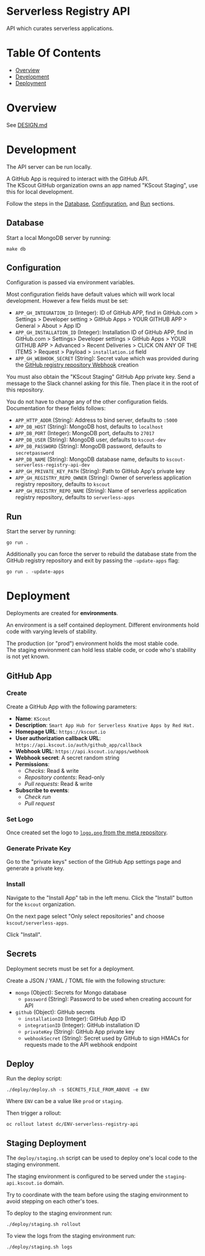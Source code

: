 # Serverless Registry API
API which curates serverless applications.

# Table Of Contents
- [Overview](#overview)
- [Development](#development)
- [Deployment](#deployment)

# Overview
See [DESIGN.md](DESIGN.md)

# Development
The API server can be run locally.  

A GitHub App is required to interact with the GitHub API.  
The KScout GitHub organization owns an app named "KScout Staging", use this for 
local development.

Follow the steps in the [Database](#database), [Configuration](#configuration),
and [Run](#run) sections.

## Database
Start a local MongoDB server by running:

```
make db
```

## Configuration
Configuration is passed via environment variables.  

Most configuration fields have default values which will work local development.
However a few fields must be set:

- `APP_GH_INTEGRATION_ID` (Integer): ID of GitHub APP, find in
  GitHub.com > Settings > Developer setting > GitHub Apps > YOUR GITHUB APP >
  General > About > App ID
- `APP_GH_INSTALLATION_ID` (Integer): Installation ID of GitHub APP, find in
  GitHub.com > Settings> Developer settings > GitHub Apps > YOUR GITHUB APP >
  Advanced > Recent Deliveries > CLICK ON ANY OF THE ITEMS > Request > Payload >
  `installation.id` field
- `APP_GH_WEBHOOK_SECRET` (String): Secret value which was provided during the
  [GitHub registry repository Webhook](#webhook) creation
  
You must also obtain the "KScout Staging" GitHub App private key. Send a message
to the Slack channel asking for this file. Then place it in the root of 
this repository.

You do not have to change any of the other configuration fields. Documentation 
for these fields follows:

- `APP_HTTP_ADDR` (String): Address to bind server, defaults to `:5000`
- `APP_DB_HOST` (String): MongoDB host, defaults to `localhost`
- `APP_DB_PORT` (Integer): MongoDB port, defaults to `27017`
- `APP_DB_USER` (String): MongoDB user, defaults to `kscout-dev`
- `APP_DB_PASSWORD` (String): MongoDB password, defaults to `secretpassword`
- `APP_DB_NAME` (String): MongoDB database name, defaults
  to `kscout-serverless-registry-api-dev`
- `APP_GH_PRIVATE_KEY_PATH` (String): Path to GitHub App's private key
- `APP_GH_REGISTRY_REPO_OWNER` (String): Owner of serverless application
  registry repository, defaults to `kscout`
- `APP_GH_REGISTRY_REPO_NAME` (String): Name of serverless application
  registry repository, defaults to `serverless-apps`

## Run
Start the server by running:

```
go run .
```

Additionally you can force the server to rebuild the database state from the 
GitHub registry repository and exit by passing the `-update-apps` flag:

```
go run . -update-apps
```

# Deployment
Deployments are created for **environments**.  

An environment is a self contained deployment. Different environments hold code 
with varying levels of stability.  

The production (or "prod") environment holds the most stable code.  
The staging environment can hold less stable code, or code who's stability is 
not yet known.

## GitHub App
### Create
Create a GitHub App with the following parameters:

- **Name**: `KScout`
- **Description**: `Smart App Hub for Serverless Knative Apps by Red Hat.`
- **Homepage URL**: `https://kscout.io`
- **User authorization callback URL**: `https://api.kscout.io/auth/github_app/callback`
- **Webhook URL**: `https://api.kscout.io/apps/webhook`
- **Webhook secret**: A secret random string
- **Permissions**:
  - *Checks*: Read & write
  - *Repository contents*: Read-only
  - *Pull requests*: Read & write
- **Subscribe to events**:
  - *Check run*
  - *Pull request*

### Set Logo
Once created set the logo to 
[`logo.png` from the meta repository](https://github.com/kscout/meta/blob/master/logo.png).

### Generate Private Key
Go to the "private keys" section of the GitHub App settings page and 
generate a private key.

### Install
Navigate to the "Install App" tab in the left menu. Click the "Install" button 
for the `kscout` organization.  

On the next page select "Only select repositories" and 
choose `kscout/serverless-apps`.

Click "Install".

## Secrets
Deployment secrets must be set for a deployment.  

Create a JSON / YAML / TOML file with the following structure:

- `mongo` (Object): Secrets for Mongo database
  - `password` (String): Password to be used when creating account for API
- `github` (Object): GitHub secrets
  - `installationID` (Integer): GitHub App ID
  - `integrationID` (Integer): GitHub installation ID
  - `privateKey` (String): GitHub App private key
  - `webhookSecret` (String): Secret used by GitHub to sign HMACs for requests
	made to the API webhook endpoint
  
## Deploy
Run the deploy script:

```
./deploy/deploy.sh -s SECRETS_FILE_FROM_ABOVE -e ENV
```

Where `ENV` can be a value like `prod` or `staging`.

Then trigger a rollout:

```
oc rollout latest dc/ENV-serverless-registry-api
```

## Staging Deployment
The `deploy/staging.sh` script can be used to deploy one's local code to the 
staging environment.  

The staging environment is configured to be served under the 
`staging-api.kscout.io` domain.  

Try to coordinate with the team before using the staging environment to avoid 
stepping on each other's toes.

To deploy to the staging environment run:

```
./deploy/staging.sh rollout
```

To view the logs from the staging environment run:

```
./deploy/staging.sh logs
```
